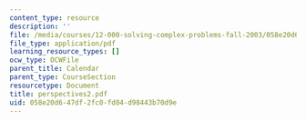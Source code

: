 ```yaml
---
content_type: resource
description: ''
file: /media/courses/12-000-solving-complex-problems-fall-2003/058e20d647df2fc0fd04d98443b70d9e_perspectives2.pdf
file_type: application/pdf
learning_resource_types: []
ocw_type: OCWFile
parent_title: Calendar
parent_type: CourseSection
resourcetype: Document
title: perspectives2.pdf
uid: 058e20d6-47df-2fc0-fd04-d98443b70d9e
---
```

